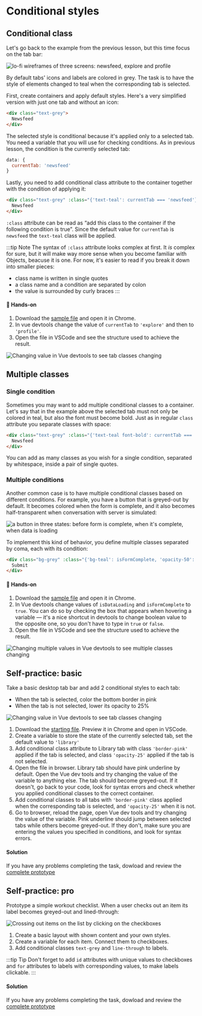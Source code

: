 # Conditional styles

## Conditional class

Let's go back to the example from the previous lesson, but this time focus on the tab bar: 

![lo-fi wireframes of three screens: newsfeed, explore and profile](./images/condition-style-wireframes-1.png)

By default tabs' icons and labels are colored in grey. The task is to have the style of elements changed to teal when the corresponding tab is selected.

First, create containers and apply default styles. Here's a very simplified version with just one tab and without an icon:

```html
<div class="text-grey">
  Newsfeed
</div>
```

The selected style is conditional because it's applied only to a selected tab. You need a variable that you will use for checking conditions. As in previous lesson, the condition is the currently selected tab:

```js
data: {
  currentTab: 'newsfeed'
}
``` 

Lastly, you need to add conditional class attribute to the container together with the condition of applying it:

```html
<div class="text-grey" :class="{'text-teal': currentTab === 'newsfeed'}">
  Newsfeed
</div>
```

`:class` attribute can be read as “add this class to the container if the following condition is true”. Since the default value for `currentTab` is `newsfeed` the `text-teal` class will be applied.

:::tip Note
The syntax of `:class` attribute looks complex at first. It *is* complex for sure, but it will make way more sense when you become familiar with Objects, beacuse it is one. For now, it's easier to read if you break it down into smaller pieces:
- class name is written in single quotes
- a class name and a condition are separated by colon
- the value is surrounded by curly braces
:::

#### 👐 Hands-on

1. Download the [sample file](./../../../course-files/interaction-basics/conditionals-style-1.html.zip) and open it in Chrome.
2. In vue devtools change the value of `currentTab` to `'explore'` and then to `'profile'`.
3. Open the file in VSCode and see the structure used to achieve the result. 

![Changing value in Vue devtools to see tab classes changing](./images/class-1.gif)

## Multiple classes

### Single condition

Sometimes you may want to add multiple conditional classes to a container. Let's say that in the example above the selected tab must not only be colored in teal, but also the font must become bold. Just as in regular `class` attribute you separate classes with space:

```html
<div class="text-grey" :class="{'text-teal font-bold': currentTab === 'newsfeed'}">
  Newsfeed
</div>
```

You can add as many classes as you wish for a single condition, separated by whitespace, inside a pair of single quotes.

### Multiple conditions

Another common case is to have multiple conditional classes based on different conditions. For example, you have a button that is greyed-out by default. It becomes colored when the form is complete, and it also becomes half-transparent when conversation with server is simulated:

![a button in three states: before form is complete, when it's complete, when data is loading](./images/condition-style-wireframes-2.png)

To implement this kind of behavior, you define multiple classes separated by coma, each with its condition:

```html
<div class="bg-grey" :class="{'bg-teal': isFormComplete, 'opacity-50': isDataLoading}">
  Submit
</div>
```

#### 👐 Hands-on

1. Download the [sample file](./../../../course-files/interaction-basics/conditionals-style-2.html.zip) and open it in Chrome.
2. In Vue devtools change values of `isDataLoading` and `isFormComplete` to `true`. You can do so by checking the box that appears when hovering a variable — it's a nice shortcut in devtools to change boolean value to the opposite one, so you don't have to type in `true` or `false`.
3. Open the file in VSCode and see the structure used to achieve the result. 

![Changing multiple values in Vue devtools to see multiple classes changing](./images/class-2.gif)

## Self-practice: basic

Take a basic desktop tab bar and add 2 conditional styles to each tab:
- When the tab is selected, color the bottom border in pink
- When the tab is not selected, lower its opacity to 25%

![Changing value in Vue devtools to see tab classes changing](./images/task-styles-1.gif)

1. Download the [starting file](./../../../course-files/interaction-basics/conditionals-style-task-1-start.html.zip). Preview it in Chrome and open in VSCode.
2. Create a variable to store the state of the currently selected tab, set the default value to `'library'`
3. Add conditional class attribute to Library tab with class `'border-pink'` applied if the tab is selected, and class `'opacity-25'` applied if the tab is not selected.
4. Open the file in browser. Library tab should have pink underline by default. Open the Vue dev tools and try changing the value of the variable to anything else. The tab should become greyed-out. If it doesn't, go back to your code, look for syntax errors and check whether you applied conditional classes to the correct container.
5. Add conditional classes to all tabs with `'border-pink'` class applied when the corresponding tab is selected, and `'opacity-25'` when it is not.
6. Go to browser, reload the page, open Vue dev tools and try changing the value of the variable. Pink underline should jump between selected tabs while others become greyed-out. If they don't, make sure you are entering the values you specified in conditions, and look for syntax errors.

#### Solution
If you have any problems completing the task, dowload and review the [complete prototype](./../../../course-files/interaction-basics/conditionals-style-task-1-end.html.zip)

## Self-practice: pro

Prototype a simple workout checklist. When a user checks out an item its label becomes greyed-out and lined-through:

![Crossing out items on the list by clicking on the checkboxes](./images/task-styles-2.gif)

1. Create a basic layout with shown content and your own styles. 
2. Create a variable for each item. Connect them to checkboxes.
3. Add conditional classes `text-grey` and `line-through` to labels.

:::tip Tip
Don't forget to add `id` attributes with unique values to checkboxes and `for` attributes to labels with corresponding values, to make labels clickable.
:::

#### Solution
If you have any problems completing the task, dowload and review the [complete prototype](./../../../course-files/interaction-basics/conditionals-style-task-2-end.html.zip)
